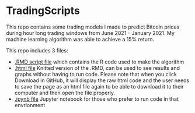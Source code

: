 # TradingScripts

This repo contains some trading models I made to predict Bitcoin prices during hour long trading windows from June 2021 - January 2021. My machine learning algorithm was able to achieve a 15% return.

This repo includes 3 files: 

* [.RMD script file](https://github.com/ng4567/TradingScripts/blob/master/Script.Rmd) which contains the R code used to make the algorithm
* [.html file](https://github.com/ng4567/TradingScripts/blob/master/Knitted%20Version.html) Knitted version of the .RMD, can be used to see results and graphs without having to run code. Please note that when you click Download in GitHub, it will display the raw html code and the user needs to save the page as an html file again to be able to download it to their computer and then open the file properly.
* [.ipynb file](https://github.com/ng4567/TradingScripts/blob/master/Jupyter%20NB.ipynb) Jupyter notebook for those who prefer to run code in that envrionment

